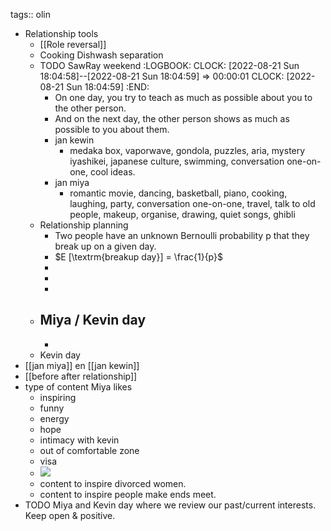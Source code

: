 tags:: olin

- Relationship tools
	- [[Role reversal]]
	- Cooking Dishwash separation
	- TODO SawRay weekend
	  :LOGBOOK:
	  CLOCK: [2022-08-21 Sun 18:04:58]--[2022-08-21 Sun 18:04:59] =>  00:00:01
	  CLOCK: [2022-08-21 Sun 18:04:59]
	  :END:
		- On one day, you try to teach as much as possible about you to the other person.
		- And on the next day, the other person shows as much as possible to you about them.
		- jan kewin
			- medaka box, vaporwave, gondola, puzzles,
			  aria, mystery iyashikei, japanese culture, swimming,  conversation one-on-one, cool ideas.
		- jan miya
			- romantic movie, dancing, basketball, piano, cooking, laughing, party, conversation one-on-one,  travel, talk to old people, makeup, organise, drawing, quiet songs, ghibli
	- Relationship planning
		- Two people have an unknown Bernoulli probability p that they break up on a given day.
		- $E [\textrm{breakup day}] = \frac{1}{p}$
		-
		-
		-
	- Miya / Kevin day
		-
		-
	- Kevin day
- [[jan miya]] en [[jan kewin]]
- [[before after relationship]]
- type of content Miya likes
	- inspiring
	- funny
	- energy
	- hope
	- intimacy with kevin
	- out of comfortable zone
	- visa
	- ![](https://hbr.org/resources/images/article_assets/hbr/0909/R0909D_B.gif)
	- content to inspire divorced women.
	- content to inspire people make ends meet.
- TODO Miya and Kevin day where we review our past/current interests. Keep open & positive.